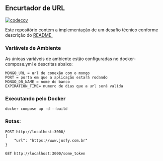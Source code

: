 ## Encurtador de URL

[![codecov](https://codecov.io/github/gabrielpb88/shorterner-url/branch/develop/graph/badge.svg?token=0PVMTD35VS)](https://codecov.io/github/gabrielpb88/shorterner-url)

Este repositório contém a implementação de um desafio técnico conforme descrição do [README.](https://github.com/gabrielpb88/shorterner-url/blob/main/requirements/README.md)

### Variáveis de Ambiente

As únicas variáveis de ambiente estão configuradas no docker-compose.yml e descritas abaixo:

```
MONGO_URL = url de conexão com o mongo
PORT = porta em que a aplicação estará rodando
MONGO_DB_NAME = nome do banco
EXPIRATION_TIME= numero de dias que a url será valida
```

### Executando pelo Docker

```shell
docker compose up -d --build
```

### Rotas:

```
POST http://localhost:3000/
{
    "url": "https://www.jusfy.com.br"
}

GET http://localhost:3000/some_token
```
